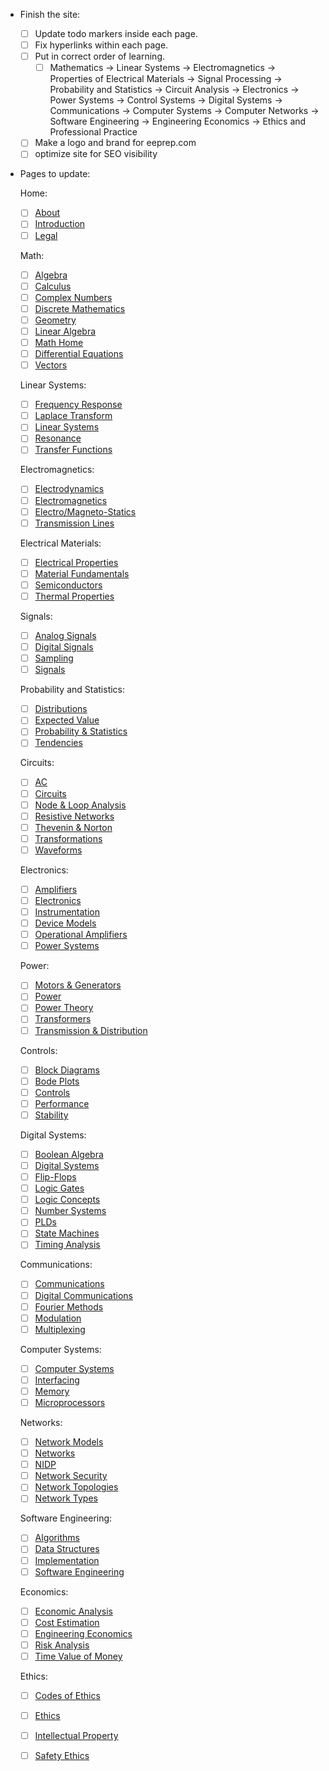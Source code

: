 - Finish the site:
  - [ ] Update todo markers inside each page.
  - [ ] Fix hyperlinks within each page.
  - [ ] Put in correct order of learning.
    - [ ] Mathematics -> Linear Systems -> Electromagnetics -> Properties of Electrical Materials -> Signal Processing -> Probability and Statistics -> Circuit Analysis -> Electronics -> Power Systems -> Control Systems -> Digital Systems -> Communications -> Computer Systems -> Computer Networks -> Software Engineering -> Engineering Economics -> Ethics and Professional Practice

  - [ ] Make a logo and brand for eeprep.com
  - [ ] optimize site for SEO visibility

- Pages to update:

  Home:
  - [ ] [About](./Topics/Home/About.html)
  - [ ] [Introduction](./Topics/Home/Introduction.html)
  - [ ] [Legal](./Topics/Home/Legal.html)

  Math:
  - [ ] [Algebra](./Topics/Math/Algebra.html)
  - [ ] [Calculus](./Topics/Math/Calculus.html)
  - [ ] [Complex Numbers](./Topics/Math/ComplexNumbers.html)
  - [ ] [Discrete Mathematics](./Topics/Math/Discrete.html)
  - [ ] [Geometry](./Topics/Math/Geometry.html)
  - [ ] [Linear Algebra](./Topics/Math/LinearAlgebra.html)
  - [ ] [Math Home](./Topics/Math/Math.html)
  - [ ] [Differential Equations](./Topics/Math/ODEs.html)
  - [ ] [Vectors](./Topics/Math/Vectors.html)

  Linear Systems:
  - [ ] [Frequency Response](./Topics/LinearSystems/FrequencyResponse.html)
  - [ ] [Laplace Transform](./Topics/LinearSystems/Laplace.html)
  - [ ] [Linear Systems](./Topics/LinearSystems/LinearSystems.html)
  - [ ] [Resonance](./Topics/LinearSystems/Resonance.html)
  - [ ] [Transfer Functions](./Topics/LinearSystems/TFs.html)

  Electromagnetics:
  - [ ] [Electrodynamics](./Topics/Electromagnetics/Electrodynamics.html)
  - [ ] [Electromagnetics](./Topics/Electromagnetics/Electromagnetics.html)
  - [ ] [Electro/Magneto-Statics](./Topics/Electromagnetics/ElectroMagnetoStatics.html)
  - [ ] [Transmission Lines](./Topics/Electromagnetics/TransmissionLines.html)

  Electrical Materials:
  - [ ] [Electrical Properties](./Topics/ElectricalMaterials/Electrical.html)
  - [ ] [Material Fundamentals](./Topics/ElectricalMaterials/Materials.html)
  - [ ] [Semiconductors](./Topics/ElectricalMaterials/Semiconductors.html)
  - [ ] [Thermal Properties](./Topics/ElectricalMaterials/Thermal.html)

  Signals:
  - [ ] [Analog Signals](./Topics/Signals/Analog.html)
  - [ ] [Digital Signals](./Topics/Signals/Digital.html)
  - [ ] [Sampling](./Topics/Signals/Sampling.html)
  - [ ] [Signals](./Topics/Signals/Signals.html)

  Probability and Statistics:
  - [ ] [Distributions](./Topics/ProbabilityStatistics/Distributions.html)
  - [ ] [Expected Value](./Topics/ProbabilityStatistics/ExpectedValue.html)
  - [ ] [Probability & Statistics](./Topics/ProbabilityStatistics/ProbStats.html)
  - [ ] [Tendencies](./Topics/ProbabilityStatistics/Tendencies.html)

  Circuits:
  - [ ] [AC](./Topics/Circuits/AC.html)
  - [ ] [Circuits](./Topics/Circuits/Circuits.html)
  - [ ] [Node & Loop Analysis](./Topics/Circuits/nodeLoop.html)
  - [ ] [Resistive Networks](./Topics/Circuits/ResistiveNetworks.html)
  - [ ] [Thevenin & Norton](./Topics/Circuits/TheveninNorton.html)
  - [ ] [Transformations](./Topics/Circuits/Transformations.html)
  - [ ] [Waveforms](./Topics/Circuits/Waveforms.html)

  Electronics:
  - [ ] [Amplifiers](./Topics/Electronics/Amplifiers.html)
  - [ ] [Electronics](./Topics/Electronics/Electronics.html)
  - [ ] [Instrumentation](./Topics/Electronics/Instrumentation.html)
  - [ ] [Device Models](./Topics/Electronics/Models.html)
  - [ ] [Operational Amplifiers](./Topics/Electronics/OpAmps.html)
  - [ ] [Power Systems](./Topics/Electronics/PowerSystems.html)

  Power:
  - [ ] [Motors & Generators](./Topics/Power/MotorsGenerators.html)
  - [ ] [Power](./Topics/Power/Power.html)
  - [ ] [Power Theory](./Topics/Power/Theory.html)
  - [ ] [Transformers](./Topics/Power/Transformers.html)
  - [ ] [Transmission & Distribution](./Topics/Power/TransmissionDistribution.html)

  Controls:
  - [ ] [Block Diagrams](./Topics/Controls/BlockDiagrams.html)
  - [ ] [Bode Plots](./Topics/Controls/Bode.html)
  - [ ] [Controls](./Topics/Controls/Controls.html)
  - [ ] [Performance](./Topics/Controls/Performance.html)
  - [ ] [Stability](./Topics/Controls/Stability.html)

  Digital Systems:
  - [ ] [Boolean Algebra](./Topics/DigitalSystems/Boolean.html)
  - [ ] [Digital Systems](./Topics/DigitalSystems/DigitalSystems.html)
  - [ ] [Flip-Flops](./Topics/DigitalSystems/FlipFlops.html)
  - [ ] [Logic Gates](./Topics/DigitalSystems/Gates.html)
  - [ ] [Logic Concepts](./Topics/DigitalSystems/Logic.html)
  - [ ] [Number Systems](./Topics/DigitalSystems/Numbers.html)
  - [ ] [PLDs](./Topics/DigitalSystems/PLDs.html)
  - [ ] [State Machines](./Topics/DigitalSystems/StateMachines.html)
  - [ ] [Timing Analysis](./Topics/DigitalSystems/Timing.html)

  Communications:
  - [ ] [Communications](./Topics/Communications/Communications.html)
  - [ ] [Digital Communications](./Topics/Communications/DigitalComms.html)
  - [ ] [Fourier Methods](./Topics/Communications/Fourier.html)
  - [ ] [Modulation](./Topics/Communications/Modulation.html)
  - [ ] [Multiplexing](./Topics/Communications/Multiplexing.html)

  Computer Systems:
  - [ ] [Computer Systems](./Topics/ComputerSystems/ComputerSystems.html)
  - [ ] [Interfacing](./Topics/ComputerSystems/Interfacing.html)
  - [ ] [Memory](./Topics/ComputerSystems/Memory.html)
  - [ ] [Microprocessors](./Topics/ComputerSystems/Microprocessors.html)

  Networks:
  - [ ] [Network Models](./Topics/Networks/Models.html)
  - [ ] [Networks](./Topics/Networks/Networks.html)
  - [ ] [NIDP](./Topics/Networks/NIDP.html)
  - [ ] [Network Security](./Topics/Networks/Security.html)
  - [ ] [Network Topologies](./Topics/Networks/Topologies.html)
  - [ ] [Network Types](./Topics/Networks/Types.html)

  Software Engineering:
  - [ ] [Algorithms](./Topics/SoftwareEngineering/Algorithms.html)
  - [ ] [Data Structures](./Topics/SoftwareEngineering/DataStructures.html)
  - [ ] [Implementation](./Topics/SoftwareEngineering/Implementation.html)
  - [ ] [Software Engineering](./Topics/SoftwareEngineering/SoftwareEngineering.html)

  Economics:
  - [ ] [Economic Analysis](./Topics/Economics/Analysis.html)
  - [ ] [Cost Estimation](./Topics/Economics/CostEstimation.html)
  - [ ] [Engineering Economics](./Topics/Economics/EngineeringEcon.html)
  - [ ] [Risk Analysis](./Topics/Economics/Risk.html)
  - [ ] [Time Value of Money](./Topics/Economics/TimeValue.html)

  Ethics:
  - [ ] [Codes of Ethics](./Topics/Ethics/Codes.html)
  - [ ] [Ethics](./Topics/Ethics/Ethics.html)
  - [ ] [Intellectual Property](./Topics/Ethics/IntellectualProperty.html)
  - [ ] [Safety Ethics](./Topics/Ethics/Safety.html)

